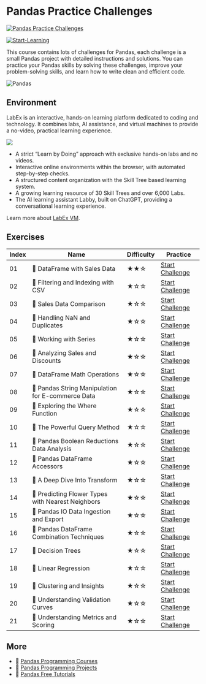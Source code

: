 # Pandas Practice Challenges

[![Pandas Practice Challenges](https://cover-creator.appbot.io/pandas-practice-challenges.png)](https://labex.io/courses/pandas-practice-challenges)

[![Start-Learning](https://img.shields.io/badge/Start-Learning-whitesmoke?style=for-the-badge)](https://labex.io/courses/pandas-practice-challenges)

This course contains lots of challenges for Pandas, each challenge is a small Pandas project with detailed instructions and solutions. You can practice your Pandas skills by solving these challenges, improve your problem-solving skills, and learn how to write clean and efficient code.

![Pandas](https://img.shields.io/badge/Pandas-whitesmoke?style=for-the-badge&logo=pandas)


## Environment

LabEx is an interactive, hands-on learning platform dedicated to coding and technology. It combines labs, AI assistance, and virtual machines to provide a no-video, practical learning experience.

![](https://tutorial-screenshot.getvm.io/images/vm-1725247253.png)

- A strict “Learn by Doing” approach with exclusive hands-on labs and no videos.
- Interactive online environments within the browser, with automated step-by-step checks.
- A structured content organization with the Skill Tree based learning system.
- A growing learning resource of 30 Skill Trees and over 6,000 Labs.
- The AI learning assistant Labby, built on ChatGPT, providing a conversational learning experience.

Learn more about [LabEx VM](https://support.labex.io/using-labex/virtual-machine).

## Exercises

|   Index | Name                                              | Difficulty   | Practice                                                                                                                              |
|---------|---------------------------------------------------|--------------|---------------------------------------------------------------------------------------------------------------------------------------|
|      01 | 🎯 DataFrame with Sales Data                      | ★★☆          | <a target='_blank' href='https://labex.io/tutorials/pandas-dataframe-with-sales-data-22107'>Start Challenge</a>                       |
|      02 | 🎯 Filtering and Indexing with CSV                | ★☆☆          | <a target='_blank' href='https://labex.io/tutorials/pandas-filtering-and-indexing-with-csv-67543'>Start Challenge</a>                 |
|      03 | 🎯 Sales Data Comparison                          | ★☆☆          | <a target='_blank' href='https://labex.io/tutorials/pandas-sales-data-comparison-92717'>Start Challenge</a>                           |
|      04 | 🎯 Handling NaN and Duplicates                    | ★☆☆          | <a target='_blank' href='https://labex.io/tutorials/pandas-handling-nan-and-duplicates-189438'>Start Challenge</a>                    |
|      05 | 🎯 Working with Series                            | ★☆☆          | <a target='_blank' href='https://labex.io/tutorials/pandas-working-with-series-67550'>Start Challenge</a>                             |
|      06 | 🎯 Analyzing Sales and Discounts                  | ★☆☆          | <a target='_blank' href='https://labex.io/tutorials/pandas-analyzing-sales-and-discounts-23740'>Start Challenge</a>                   |
|      07 | 🎯 DataFrame Math Operations                      | ★☆☆          | <a target='_blank' href='https://labex.io/tutorials/pandas-dataframe-math-operations-172040'>Start Challenge</a>                      |
|      08 | 🎯 Pandas String Manipulation for E-commerce Data | ★☆☆          | <a target='_blank' href='https://labex.io/tutorials/pandas-pandas-string-manipulation-for-e-commerce-data-29301'>Start Challenge</a>  |
|      09 | 🎯 Exploring the Where Function                   | ★☆☆          | <a target='_blank' href='https://labex.io/tutorials/pandas-exploring-the-where-function-53379'>Start Challenge</a>                    |
|      10 | 🎯 The Powerful Query Method                      | ★☆☆          | <a target='_blank' href='https://labex.io/tutorials/pandas-the-powerful-query-method-29827'>Start Challenge</a>                       |
|      11 | 🎯 Pandas Boolean Reductions Data Analysis        | ★☆☆          | <a target='_blank' href='https://labex.io/tutorials/python-pandas-boolean-reductions-data-analysis-53381'>Start Challenge</a>         |
|      12 | 🎯 Pandas DataFrame Accessors                     | ★☆☆          | <a target='_blank' href='https://labex.io/tutorials/pandas-pandas-dataframe-accessors-47122'>Start Challenge</a>                      |
|      13 | 🎯 A Deep Dive Into Transform                     | ★☆☆          | <a target='_blank' href='https://labex.io/tutorials/pandas-a-deep-dive-into-transform-23742'>Start Challenge</a>                      |
|      14 | 🎯 Predicting Flower Types with Nearest Neighbors | ★☆☆          | <a target='_blank' href='https://labex.io/tutorials/python-predicting-flower-types-with-nearest-neighbors-256147'>Start Challenge</a> |
|      15 | 🎯 Pandas IO Data Ingestion and Export            | ★☆☆          | <a target='_blank' href='https://labex.io/tutorials/python-pandas-io-data-ingestion-and-export-47120'>Start Challenge</a>             |
|      16 | 🎯 Pandas DataFrame Combination Techniques        | ★☆☆          | <a target='_blank' href='https://labex.io/tutorials/pandas-pandas-dataframe-combination-techniques-16435'>Start Challenge</a>         |
|      17 | 🎯 Decision Trees                                 | ★☆☆          | <a target='_blank' href='https://labex.io/tutorials/pandas-decision-trees-92597'>Start Challenge</a>                                  |
|      18 | 🎯 Linear Regression                              | ★☆☆          | <a target='_blank' href='https://labex.io/tutorials/pandas-linear-regression-185171'>Start Challenge</a>                              |
|      19 | 🎯 Clustering and Insights                        | ★☆☆          | <a target='_blank' href='https://labex.io/tutorials/python-clustering-and-insights-198286'>Start Challenge</a>                        |
|      20 | 🎯 Understanding Validation Curves                | ★☆☆          | <a target='_blank' href='https://labex.io/tutorials/python-understanding-validation-curves-106940'>Start Challenge</a>                |
|      21 | 🎯 Understanding Metrics and Scoring              | ★☆☆          | <a target='_blank' href='https://labex.io/tutorials/pandas-understanding-metrics-and-scoring-185172'>Start Challenge</a>              |

## More

- 🔗 [Pandas Programming Courses](https://github.com/labex-labs/awesome-programming-courses)
- 🔗 [Pandas Programming Projects](https://github.com/labex-labs/awesome-programming-projects)
- 🔗 [Pandas Free Tutorials](https://github.com/labex-labs/pandas-free-tutorials)

